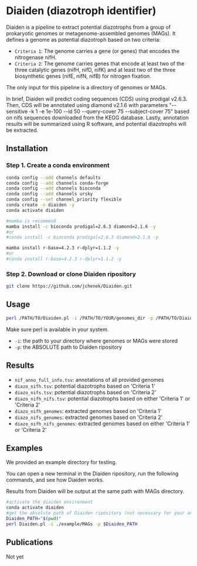 Diaiden (diazotroph identifier)
=======

Diaiden is a pipeline to extract potential diazotrophs from a group of prokaryotic genomes or metagenome-assembled genomes (MAGs). It defines a genome as potential diazotroph based on two criteria:

- `Criteria 1`: The genome carries a gene (or genes) that encodes the nitrogenase nifH.
- `Criteria 2`: The genome carries genes that encode at least two of the three catalytic genes (nifH, nifD, nifK) and at least two of the three biosynthetic genes (nifE, nifN, nifB) for nitrogen fixation.

The only input for this pipeline is a directory of genomes or MAGs.

In brief, Diaiden will predict coding sequences (CDS) using prodigal v2.6.3. Then, CDS will be annotated using diamond v2.1.6 with parameters "--sensitive -k 1 -e 1e-100 --id 50 --query-cover 75 --subject-cover 75" based on nifs sequences downloaded from the KEGG database. Lastly, annotation results will be summarized using R software, and potential diazotrophs will be extracted.

Installation
---------------

### Step 1. Create a conda environment
```sh
conda config --add channels defaults
conda config --add channels conda-forge
conda config --add channels bioconda
conda config --add channels ursky
conda config --set channel_priority flexible
conda create -n diaiden -y
conda activate diaiden

#mamba is recommend
mamba install -c bioconda prodigal=2.6.3 diamond=2.1.6 -y
#or
#conda install -c bioconda prodigal=2.6.3 diamond=2.1.6 -y

mamba install r-base=4.2.3 r-dplyr=1.1.2 -y
#or
#conda install r-base=4.2.3 r-dplyr=1.1.2 -y
```

### Step 2. Download or clone Diaiden ripository
```sh
git clone https://github.com/jchenek/Diaiden.git
```

Usage
-----

```sh
perl /PATH/TO/Diaiden.pl -i /PATH/TO/YOUR/genomes_dir -p /PATH/TO/Diaiden_dir
```

Make sure perl is available in your system.
- `-i`: the path to your directory where genomes or MAGs were stored
- `-p`: the ABSOLUTE path to Diaiden ripository

Results
-----

- `nif_anno_full_info.tsv`: annotations of all provided genomes
- `diazo_nifh.tsv`: potential diazotrophs based on 'Criteria 1'
- `diazo_nifs.tsv`: potential diazotrophs based on 'Criteria 2'
- `diazo_nifh_nifs.tsv`: potential diazotrophs based on either 'Criteria 1' or 'Criteria 2'
- `diazo_nifh_genomes`: extracted genomes based on 'Criteria 1'
- `diazo_nifs_genomes`: extracted genomes based on 'Criteria 2'
- `diazo_nifh_nifs_genomes`: extracted genomes based on either 'Criteria 1' or 'Criteria 2'

Examples
-----

We provided an example directory for testing.

You can open a new terminal in the Diaiden ripository, run the following commands, and see how Diaiden works.

Results from Diaiden will be output at the same path with MAGs directory.

```sh
#activate the diaiden environment
conda activate diaiden
#get the absolute path of Diaiden ripository (not necessary for your analysis)
Diaiden_PATH="$(pwd)" 
perl Diaiden.pl -i ./example/MAGs -p $Diaiden_PATH
```

Publications
------------

Not yet
